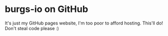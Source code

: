 # burgs-io on GitHub
It's just my GitHub pages website, I'm too poor to afford hosting. This'll do!
Don't steal code please :)
